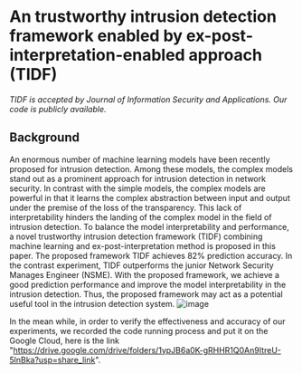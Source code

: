 # An trustworthy intrusion detection framework enabled by ex-post-interpretation-enabled approach (TIDF)
*TIDF is accepted by Journal of Information Security and Applications. Our code is publicly available.*
## Background  
An enormous number of machine learning models have been recently proposed for intrusion detection. Among these models, the complex models stand out as a prominent approach for intrusion detection in network security. In contrast with the simple models, the complex models are powerful in that it learns the complex abstraction between input and output under the premise of the loss of the transparency. This lack of interpretability hinders the landing of the complex model in the field of intrusion detection. To balance the model interpretability and performance, a novel trustworthy intrusion detection framework (TIDF) combining machine learning and ex-post-interpretation method is proposed in this paper. The proposed framework TIDF achieves 82% prediction accuracy. In the contrast experiment, TIDF outperforms the junior Network Security Manages Engineer (NSME). With the proposed framework, we achieve a good prediction performance and improve the model interpretability in the intrusion detection. Thus, the proposed framework may act as a potential useful tool in the intrusion detection system.
![image]((https://github.com/Liuxujiang/TIDF/master/PNG/framework.jpg))

In the mean while, in order to verify the effectiveness and accuracy of our experiments, we recorded the code running process and put it on the Google Cloud, here is the link "https://drive.google.com/drive/folders/1ypJB6a0K-gRHHR1Q0An9ItreU-5lnBka?usp=share_link".
